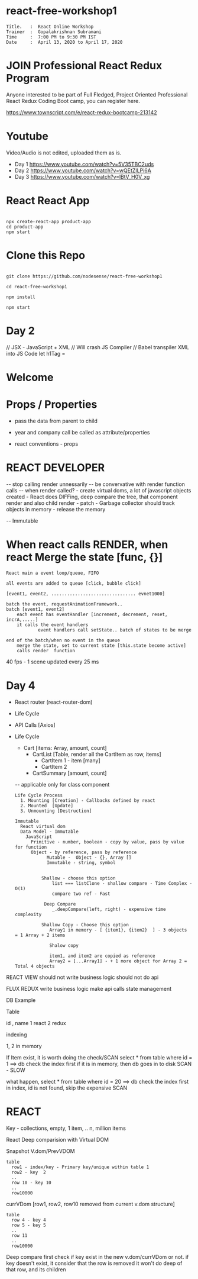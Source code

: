 # react-free-workshop1

```
Title.   :  React Online Workshop   
Trainer  :  Gopalakrishnan Subramani
Time     :  7:00 PM to 9:30 PM IST
Date     :  April 13, 2020 to April 17, 2020
```

# JOIN Professional React Redux Program

Anyone interested to be part of Full Fledged, Project Oriented
Professional React Redux Coding Boot camp, you can register here. 


https://www.townscript.com/e/react-redux-bootcamp-213142



# Youtube

Video/Audio is not edited, uploaded them as is.


- Day 1  https://www.youtube.com/watch?v=5V35TBC2uds
- Day 2 https://www.youtube.com/watch?v=wQEtZILPi6A
- Day 3 https://www.youtube.com/watch?v=lBtV_H0V_xg
  

# React React App

```

npx create-react-app product-app
cd product-app
npm start

```

# Clone this Repo

```

git clone https://github.com/nodesense/react-free-workshop1

cd react-free-workshop1

npm install

npm start

```

# Day 2


// JSX - JavaScript + XML
// Will crash JS Compiler
// Babel transpiler XML into JS Code
let h1Tag = <h1>Welcome</h1>


# Props / Properties

-  pass the data from parent to child

- year and company call be called as attribute/properties
- react conventions - props

    <Footer year={2020} company="NodeSense" >

# REACT DEVELOPER
 
 -- stop calling render unnessarily
 -- be convervative with render function calls
 -- when render called?
        - create virtual doms, a lot of javascript objects created
        - React does DIFFing, deep compare the tree, that component render and also child render
        - patch
        - Garbage collector should track objects in memory
        - release the memory

  -- Immutable

# When react calls RENDER, when react Merge the state [func, {}]

    React main a event loop/queue, FIFO

    all events are added to queue [click, bubble click]

    [event1, event2, ................................ evnet1000]

    batch the event, requestAnimationFramework..
    batch [event1, event2]
        each event has eventHandler [increment, decrement, reset, incrA,.....]
        it calls the event handlers
                event handlers call setState.. batch of states to be merge

    end of the batch/when no event in the queue
        merge the state, set to current state [this.state become active]
        calls render  function

40 fps - 1 scene updated every 25 ms


# Day 4

- React router (react-router-dom)
- Life Cycle
- API Calls [Axios]


- Life Cycle
  - Cart [items: Array, amount, count]
    - CartList [Table, render all the CartItem as row, items]
      - CartItem 1 - item [many]
      - CartItem 2
    - CartSummary [amount, count]

  -- applicable only for class component

      Life Cycle Process
        1. Mounting [Creation] - Callbacks defined by react
        2. Mounted  [Update]
        3. Unmounting [Destruction]

      Immutable
        React virtual dom
        Data Model - Immutable
          JavaScript
            Primitive - number, boolean - copy by value, pass by value for function
            Object - by reference, pass by reference
                  Mutable -  Object - {}, Array []
                  Immutable - string, symbol


                Shallow - choose this option
                    list === listClone - shallow compare - Time Complex - O(1)
                    compare two ref - Fast

                 Deep Compare   
                    _.deepCompare(left, right) - expensive time complexity

                Shallow Copy - Choose this option
                   Array1 in memory - [ {item1}, {item2}  ] - 3 objects  = 1 Array + 2 items

                   Shalow copy

                   item1, and item2 are copied as reference
                   Array2 = [...Array1] - + 1 more object for Array 2 = Total 4 objects

                
REACT 
  VIEW
    should not write business logic
    should not do api

 FLUX
 REDUX
  write business logic
  make api calls
  state management


DB Example 

Table 


id , name
1    react
2    redux


indexing 

1, 2 in memory

If Item exist, it is worth doing the check/SCAN
    select * from table where id = 1 ==> db check the index first
        if it is in memory, 
        then db goes in to disk
            SCAN - SLOW


what happen, 
        select * from table where id = 20 ==> db check the index first
                    in index,  id is not found, skip
                    the expensive SCAN 


# REACT   

  Key - collections, empty, 1 item, .. n, million items

  React Deep comparision with Virtual DOM

  Snapshot V.dom/PrevVDOM
    
    table 
      row1 - index/key - Primary key/unique within table 1
      row2 - key  2
      ..
      row 10 - key 10
      ..
      row10000

  currVDom [row1, row2, row10 removed from current v.dom structure]

    table 
      row 4 - key 4
      row 5 - key 5
      ..
      row 11
      ..
      row10000

  Deep compare
    first check if key exist in the new v.dom/currVDom or not.
      if key doesn't exist, it consider that the row is removed
        it won't do deep of that row, and its children
        